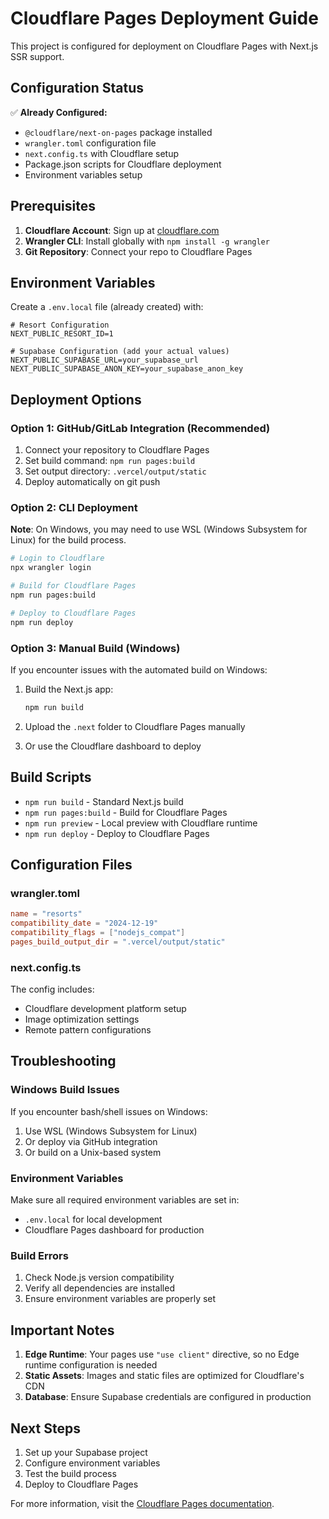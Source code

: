 # Cloudflare Pages Deployment Guide

This project is configured for deployment on Cloudflare Pages with Next.js SSR support.

## Configuration Status

✅ **Already Configured:**
- `@cloudflare/next-on-pages` package installed
- `wrangler.toml` configuration file 
- `next.config.ts` with Cloudflare setup
- Package.json scripts for Cloudflare deployment
- Environment variables setup

## Prerequisites

1. **Cloudflare Account**: Sign up at [cloudflare.com](https://cloudflare.com)
2. **Wrangler CLI**: Install globally with `npm install -g wrangler`
3. **Git Repository**: Connect your repo to Cloudflare Pages

## Environment Variables

Create a `.env.local` file (already created) with:

```env
# Resort Configuration
NEXT_PUBLIC_RESORT_ID=1

# Supabase Configuration (add your actual values)
NEXT_PUBLIC_SUPABASE_URL=your_supabase_url
NEXT_PUBLIC_SUPABASE_ANON_KEY=your_supabase_anon_key
```

## Deployment Options

### Option 1: GitHub/GitLab Integration (Recommended)

1. Connect your repository to Cloudflare Pages
2. Set build command: `npm run pages:build`
3. Set output directory: `.vercel/output/static`
4. Deploy automatically on git push

### Option 2: CLI Deployment

**Note**: On Windows, you may need to use WSL (Windows Subsystem for Linux) for the build process.

```bash
# Login to Cloudflare
npx wrangler login

# Build for Cloudflare Pages
npm run pages:build

# Deploy to Cloudflare Pages
npm run deploy
```

### Option 3: Manual Build (Windows)

If you encounter issues with the automated build on Windows:

1. Build the Next.js app:
   ```bash
   npm run build
   ```

2. Upload the `.next` folder to Cloudflare Pages manually
3. Or use the Cloudflare dashboard to deploy

## Build Scripts

- `npm run build` - Standard Next.js build
- `npm run pages:build` - Build for Cloudflare Pages
- `npm run preview` - Local preview with Cloudflare runtime
- `npm run deploy` - Deploy to Cloudflare Pages

## Configuration Files

### wrangler.toml
```toml
name = "resorts"
compatibility_date = "2024-12-19"
compatibility_flags = ["nodejs_compat"]
pages_build_output_dir = ".vercel/output/static"
```

### next.config.ts
The config includes:
- Cloudflare development platform setup
- Image optimization settings
- Remote pattern configurations

## Troubleshooting

### Windows Build Issues
If you encounter bash/shell issues on Windows:
1. Use WSL (Windows Subsystem for Linux)
2. Or deploy via GitHub integration
3. Or build on a Unix-based system

### Environment Variables
Make sure all required environment variables are set in:
- `.env.local` for local development
- Cloudflare Pages dashboard for production

### Build Errors
1. Check Node.js version compatibility
2. Verify all dependencies are installed
3. Ensure environment variables are properly set

## Important Notes

1. **Edge Runtime**: Your pages use `"use client"` directive, so no Edge runtime configuration is needed
2. **Static Assets**: Images and static files are optimized for Cloudflare's CDN
3. **Database**: Ensure Supabase credentials are configured in production

## Next Steps

1. Set up your Supabase project
2. Configure environment variables
3. Test the build process
4. Deploy to Cloudflare Pages

For more information, visit the [Cloudflare Pages documentation](https://developers.cloudflare.com/pages/).